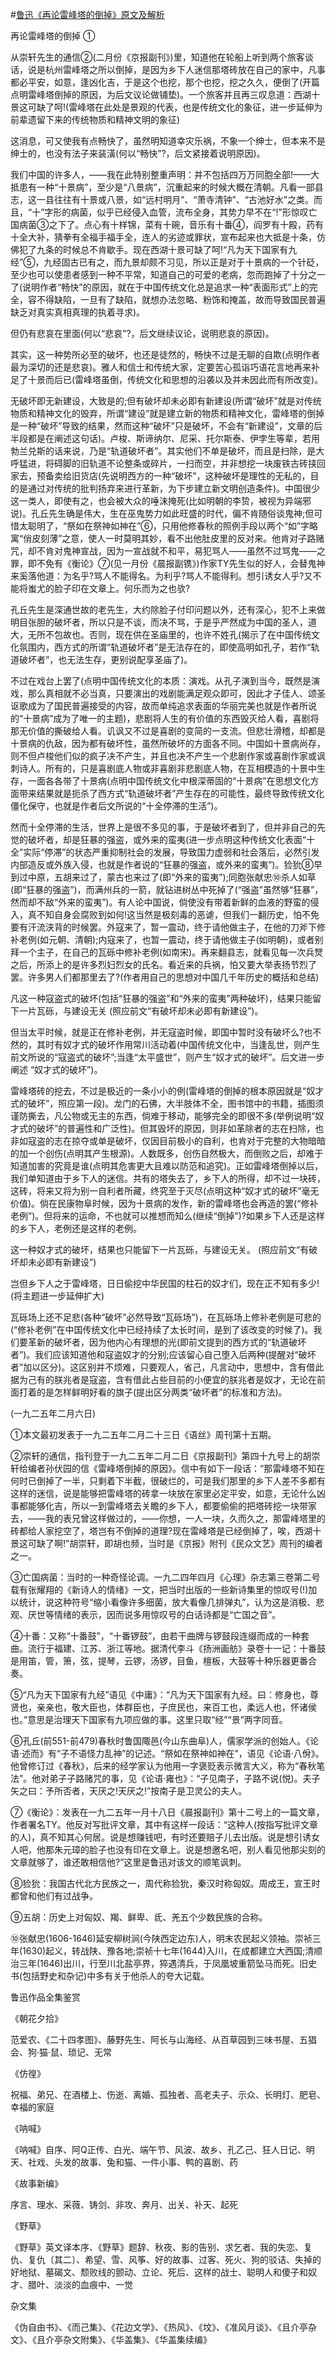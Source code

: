#[鲁迅《再论雷峰塔的倒掉》原文及解析](https://www.vrrw.net/wx/6635.html)

再论雷峰塔的倒掉 ①

从崇轩先生的通信②(二月份《京报副刊》)里，知道他在轮船上听到两个旅客谈话，说是杭州雷峰塔之所以倒掉，是因为乡下人迷信那塔砖放在自己的家中，凡事都必平安，如意，逢凶化吉，于是这个也挖，那个也挖，挖之久久，便倒了(开篇点明雷峰塔倒掉的原因，为后文议论做铺垫)。一个旅客并且再三叹息道：西湖十景这可缺了呵!(雷峰塔在此处是景观的代表，也是传统文化的象征，进一步延伸为前辈遗留下来的传统物质和精神文明的象征)

这消息，可又使我有点畅快了，虽然明知道幸灾乐祸，不象一个绅士，但本来不是绅士的，也没有法子来装潢(何以“畅快”?，后文紧接着说明原因)。

我们中国的许多人，——我在此特别整重声明：并不包括四万万同胞全部!——大抵患有一种“十景病”，至少是“八景病”，沉重起来的时候大概在清朝。凡看一部县志，这一县往往有十景或八景，如“远村明月”、“萧寺清钟”、“古池好水”之类。而且，“十”字形的病菌，似乎已经侵入血管，流布全身，其势力早不在“!”形惊叹亡国病菌③之下了。点心有十样锦，菜有十碗，音乐有十番④，阎罗有十殿，药有十全大补，猜拳有全福手福手全，连人的劣迹或罪状，宣布起来也大抵是十条，仿佛犯了九条的时候总不肯歇手。现在西湖十景可缺了呵!“凡为天下国家有九经”⑤，九经固古已有之，而九景却颇不习见，所以正是对于十景病的一个针砭，至少也可以使患者感到一种不平常，知道自己的可爱的老病，忽而跑掉了十分之一了(说明作者“畅快”的原因，就在于中国传统文化总是追求一种“表面形式”上的完全，容不得缺陷，一旦有了缺陷，就想办法忽略、粉饰和掩盖，故而导致国民普遍缺乏对真实真相真理的执着寻求)。



但仍有悲哀在里面(何以“悲哀”?，后文继续议论，说明悲哀的原因)。

其实，这一种势所必至的破坏，也还是徒然的，畅快不过是无聊的自欺(点明作者最为深切的还是悲哀)。雅人和信士和传统大家，定要苦心孤诣巧语花言地再来补足了十景而后已(雷峰塔虽倒，传统文化和思想的沿袭以及并未因此而有所改变)。

无破坏即无新建设，大致是的;但有破坏却未必即有新建设(所谓“破坏”就是对传统物质和精神文化的毁弃，所谓“建设”就是建立新的物质和精神文化，雷峰塔的倒掉是一种“破坏”导致的结果，然而这种“破坏”只是破坏，不会有“新建设”，文章的后半段都是在阐述这句话)。卢梭、斯谛纳尔、尼采、托尔斯泰、伊孛生等辈，若用勃兰兑斯的话来说，乃是“轨道破坏者”。其实他们不单是破坏，而且是扫除，是大呼猛进，将碍脚的旧轨道不论整条或碎片，一扫而空，并非想挖一块废铁古砖挟回家去，预备卖给旧货店(先说明西方的一种“破坏”，这种破坏是理性的无私的，目的是通过对传统的批判扬弃来进行革新，为下步建立新文明创造条件)。中国很少这一类人，即使有之，也会被大众的唾沫掩死(比如明朝的李贽，被视为异端邪说)。孔丘先生确是伟大，生在巫鬼势力如此旺盛的时代，偏不肯随俗谈鬼神;但可惜太聪明了，“祭如在祭神如神在”⑥，只用他修春秋的照例手段以两个“如”字略寓“俏皮刻薄”之意，使人一时莫明其妙，看不出他肚皮里的反对来。他肯对子路赌咒，却不肯对鬼神宣战，因为一宣战就不和平，易犯骂人——虽然不过骂鬼——之罪，即不免有《衡论》⑦(见一月份《晨报副镌》)作家TY先生似的好人，会替鬼神来奚落他道：为名乎?骂人不能得名。为利乎?骂人不能得利。想引诱女人乎?又不能将蚩尤的脸子印在文章上。何乐而为之也欤?

孔丘先生是深通世故的老先生，大约除脸子付印问题以外，还有深心，犯不上来做明目张胆的破坏者，所以只是不谈，而决不骂，于是乎严然成为中国的圣人，道大，无所不包故也。否则，现在供在圣庙里的，也许不姓孔(揭示了在中国传统文化氛围内，西方式的所谓“轨道破坏者”是无法存在的，即使高明如孔子，若作“轨道破坏者”，也无法生存，更别说配享圣庙了)。

不过在戏台上罢了(点明中国传统文化的本质：演戏。从孔子演到当今，既然是演戏，那么真相就不必当真，只要演出的戏剧能满足观众即可，因此才子佳人、颂圣讴歌成为了国民普遍接受的内容，故而单纯追求表面的华丽完美也就是作者所说的“十景病”成为了唯一的主题)，悲剧将人生的有价值的东西毁灭给人看，喜剧将那无价值的撕破给人看。讥讽又不过是喜剧的变简的一支流。但悲壮滑稽，却都是十景病的仇敌，因为都有破坏性，虽然所破坏的方面各不同。中国如十景病尚存，则不但卢梭他们似的疯子决不产生，并且也决不产生一个悲剧作家或喜剧作家或讽刺诗人。所有的，只是喜剧底人物或非喜剧非悲剧底人物，在互相模造的十景中生存，一面各各带了十景病(点明中国传统文化中根深蒂固的“十景病”在思想文化方面带来结果就是扼杀了西方式“轨道破坏者”产生存在的可能性，最终导致传统文化僵化保守，也就是作者后文所说的“十全停滞的生活”)。



然而十全停滞的生活，世界上是很不多见的事，于是破坏者到了，但并非自己的先觉的破坏者，却是狂暴的强盗，或外来的蛮夷(进一步点明这种传统文化表面“十全”实际“停滞”的状态严重抑制社会的发展，导致国力虚弱和社会落后，必然引发内部造反或外族入侵，也就是作者说的“狂暴的强盗，或外来的蛮夷”)。猃狁⑧早到过中原，五胡来过了，蒙古也来过了(即“外来的蛮夷”);同胞张献忠⑩杀人如草(即“狂暴的强盗”)，而满州兵的一箭，就钻进树丛中死掉了(“强盗”虽然够“狂暴”，然而却不敌“外来的蛮夷”)。有人论中国说，倘使没有带着新鲜的血液的野蛮的侵入，真不知自身会腐败到如何!这当然是极刻毒的恶谑，但我们一翻历史，怕不免要有汗流浃背的时候罢。外寇来了，暂一震动，终于请他做主子，在他的刀斧下修补老例(如元朝、清朝);内寇来了，也暂一震动，终于请他做主子(如明朝)，或者别拜一个主子，在自己的瓦砾中修补老例(如南宋)。再来翻县志，就看见每一次兵燹之后，所添上的是许多烈妇烈女的氏名。看近来的兵祸，怕又要大举表扬节烈了罢。许多男人们都那里去了?(作者用自己的思想对中国几千年历史的概括和总结)

凡这一种寇盗式的破坏(包括“狂暴的强盗”和“外来的蛮夷”两种破坏)，结果只能留下一片瓦砾，与建设无关 (照应前文“有破坏却未必即有新建设”)。

但当太平时候，就是正在修补老例，并无寇盗时候，即国中暂时没有破坏么?也不然的，其时有奴才式的破坏作用常川活动着(中国传统文化中，当逢乱世，则产生前文所说的“寇盗式的破坏”;当逢“太平盛世”，则产生“奴才式的破坏”。后文进一步阐述 “奴才式的破坏”)。

雷峰塔砖的挖去，不过是极近的一条小小的例(雷峰塔的倒掉的根本原因就是“奴才式的破坏”，照应第一段)。龙门的石佛，大半肢体不全，图书馆中的书籍，插图须谨防撕去，凡公物或无主的东西，倘难于移动，能够完全的即很不多(举例说明“奴才式的破坏”的普遍性和广泛性)。但其毁坏的原因，则非如革除者的志在扫除，也非如寇盗的志在掠夺或单是破坏，仅因目前极小的自利，也肯对于完整的大物暗暗的加一个创伤(点明其产生根源)。人数既多，创伤自然极大，而倒败之后，却难于知道加害的究竟是谁(点明其危害更大且难以防范和追究)。正如雷峰塔倒掉以后，我们单知道由于乡下人的迷信。共有的塔失去了，乡下人的所得，却不过一块砖，这砖，将来又将为别一自利者所藏，终究至于灭尽(点明这种“奴才式的破坏”毫无价值)。倘在民康物阜时候，因为十景病的发作，新的雷峰塔也会再造的罢(“修补老例”)。但将来的运命，不也就可以推想而知么(继续“倒掉”)?如果乡下人还是这样的乡下人，老例还是这样的老例。

这一种奴才式的破坏，结果也只能留下一片瓦砾，与建设无关。 (照应前文“有破坏却未必即有新建设”)

岂但乡下人之于雷峰塔，日日偷挖中华民国的柱石的奴才们，现在正不知有多少! (将主题进一步延伸扩大)

瓦砾场上还不足悲(各种“破坏”必然导致“瓦砾场”)，在瓦砾场上修补老例是可悲的(“修补老例”在中国传统文化中已经持续了太长时间，是到了该改变的时候了)。我们要革新的破坏者，因为他内心有理想的光(即前文提到的西方式的“轨道破坏者”)。我们应该知道他和寇盗奴才的分别;应该留心自己堕入后两种(提醒对“破坏者”加以区分)。这区别并不烦难，只要观人，省己，凡言动中，思想中，含有借此据为己有的朕兆者是寇盗，含有借此占些目前的小便宜的朕兆者是奴才，无论在前面打着的是怎样鲜明好看的旗子(提出区分两类“破坏者”的标准和方法)。

(一九二五年二月六日)

①本文最初发表于一九二五年二月二十三日《语丝》周刊第十五期。

②崇轩的通信，指刊登于一九二五年二月二日《京报副刊》第四十九号上的胡崇轩给编者孙伏园的信《雷峰塔倒掉的原因》。信中有如下一段话：“那雷峰塔不知在何时已倒掉了一半，只剩着下半截，很破烂的，可是我们那里的乡下人差不多都有这样的迷信，说是能够把雷峰塔的砖拿一块放在家里必定平安，如意，无论什么凶事都能够化吉，所以一到雷峰塔去关瞻的乡下人，都要偷偷的把塔砖挖一块带家去，——我的表兄曾这样做过的，——你想，一人一块，久而久之，那雷峰塔里的砖都给人家挖空了，塔岂有不倒掉的道理?现在雷峰塔是已经倒掉了，唉，西湖十景这可缺了啊!”胡崇轩，即胡也频，当时是《京报》附刊《民众文艺》周刊的编者之一。

③亡国病菌：当时的一种奇怪论调。一九二四年四月《心理》杂志第三卷第二号载有张耀翔的《新诗人的情绪》一文，把当时出版的一些新诗集里的惊叹号(!)加以统计，说这种符号“缩小看像许多细菌，放大看像几排弹丸”，认为这是消极、悲观、厌世等情绪的表示，因而说多用惊叹号的白话诗都是“亡国之音”。

④十番：又称“十番鼓”，“十番锣鼓”，由若干曲牌与锣鼓段连缀而成的一种套曲。流行于福建、江苏、浙江等地。据清代李斗《扬洲画舫》录卷十一记：十番鼓是用笛，管，箫，弦，提琴，云锣，汤锣，目鱼，檀板，大鼓等十种乐器更番合奏。

⑤“凡为天下国家有九经”语见《中庸》：“凡为天下国家有九经。曰：修身也，尊贤也，亲亲也，敬大臣也，体群臣也，子庶民也，来百工也，柔远人也，怀诸侯也。”意思是治理天下国家有九项应做的事。这里只取“经”“景”两字同音。

⑥孔丘(前551-前479)春秋时鲁国陬邑(今山东曲阜)人，儒家学派的创始人。《论语·述而》有“子不语怪力乱神”的记述。“祭如在祭神如神在”，语见《论语·八佾》。他曾修订过《春秋》，后来的经学家认为他用一字褒贬表示微言大义，称为“春秋笔法”。他对弟子子路赌咒的事，见《论语·雍也》：“子见南子，子路不说(悦)。夫子矢之曰：予所否者，天厌之!天厌之!”按南子是卫灵公的夫人。

⑦《衡论》：发表在一九二五年一月十八日《晨报副刊》第十二号上的一篇文章，作者署名TY。他反对写批评文章，其中有这样一段话：“这种人(按指写批评文章的人)，真不知其心何居。说是想赚钱吧，有时还要赔子儿去出版。说是想引诱女人吧，他那朱元璋的脸子也没有印在文章上。说是想邀名吧，别人看见他那尖刻的文章就够了，谁还敢相信他?”这里是鲁迅对该文的顺笔讽刺。

⑧猃狁：我国古代北方民族之一，周代称猃狁，秦汉时称匈奴。周成王，宣王时都曾和他们有过战争。

⑨五胡：历史上对匈奴、羯、鲜卑、氐、羌五个少数民族的合称。

⑩张献忠(1606-1646)延安柳树涧(今陕西定边东)人，明末农民起义领袖。崇祯三年(1630)起义，转战陕、豫各地;崇祯十七年(1644)入川，在成都建立大西国;清顺治三年(1646)出川，行至川北盐亭界，猝遇清兵，于凤凰坡重箭坠马而死。旧史书(包括野史和杂记)中多有关于他杀人的夸大记载。

鲁迅作品全集鉴赏

《朝花夕拾》

范爱农、《二十四孝图》、藤野先生、阿长与山海经、从百草园到三味书屋、五猖会、狗·猫·鼠、琐记、无常

《仿徨》

祝福、弟兄、在酒楼上、伤逝、离婚、孤独者、高老夫子、示众、长明灯、肥皂、幸福的家庭

《呐喊》

《呐喊》自序、阿Q正传、白光、端午节、风波、故乡、孔乙己、狂人日记、明天、社戏、头发的故事、兔和猫、一件小事、鸭的喜剧、药

《故事新编》

序言、理水、采薇、铸剑、非攻、奔月、出关、补天、起死

《野草》

《野草》英文译本序、《野草》题辞、秋夜、影的告别、求乞者、我的失恋、复仇、复仇〔其二〕、希望、雪、风筝、好的故事、过客、死火、狗的驳诘、失掉的好地狱、墓碣文、颓败线的颤动、立论、死后、这样的战士、聪明人和傻子和奴才、腊叶、淡淡的血痕中、一觉

杂文集

《伪自由书》、《而己集》、《花边文学》、《热风》、《坟》、《准风月谈》、《且介亭杂文》、《且介亭杂文附集》、《华盖集》、《华盖集续编》

